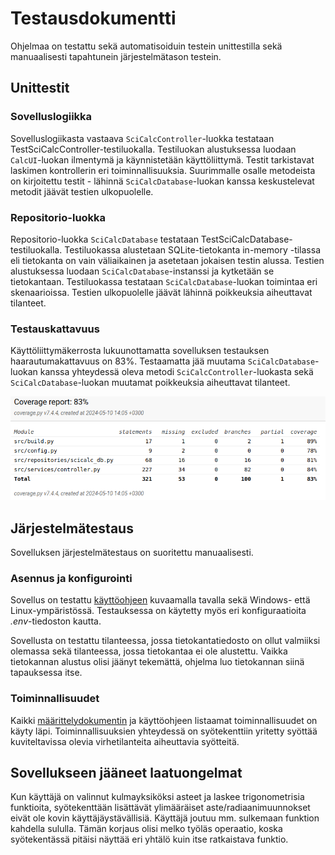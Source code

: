 # Testausdokumentti

Ohjelmaa on testattu sekä automatisoiduin testein unittestilla sekä manuaalisesti tapahtunein järjestelmätason testein.

## Unittestit

### Sovelluslogiikka

Sovelluslogiikasta vastaava `SciCalcController`-luokka testataan TestSciCalcController-testiluokalla. Testiluokan alustuksessa 
luodaan `CalcUI`-luokan ilmentymä ja käynnistetään käyttöliittymä. Testit tarkistavat laskimen kontrollerin eri toiminnallisuuksia. 
Suurimmalle osalle metodeista on kirjoitettu testit - lähinnä `SciCalcDatabase`-luokan kanssa keskustelevat metodit jäävät testien ulkopuolelle.

### Repositorio-luokka

Repositorio-luokka `SciCalcDatabase` testataan TestSciCalcDatabase-testiluokalla. Testiluokassa alustetaan SQLite-tietokanta in-memory -tilassa eli tietokanta on vain väliaikainen ja asetetaan jokaisen testin alussa. Testien alustuksessa luodaan `SciCalcDatabase`-instanssi ja kytketään se tietokantaan. Testiluokassa testataan `SciCalcDatabase`-luokan toimintaa eri skenaarioissa. Testien ulkopuolelle jäävät lähinnä poikkeuksia aiheuttavat tilanteet.

### Testauskattavuus

Käyttöliittymäkerrosta lukuunottamatta sovelluksen testauksen haarautumakattavuus on 83%. Testaamatta jää muutama `SciCalcDatabase`-luokan kanssa yhteydessä oleva metodi `SciCalcController`-luokasta sekä `SciCalcDatabase`-luokan muutamat poikkeuksia aiheuttavat tilanteet.

![](./kuvat/testikattavuus.png)

## Järjestelmätestaus

Sovelluksen järjestelmätestaus on suoritettu manuaalisesti.

### Asennus ja konfigurointi

Sovellus on testattu [käyttöohjeen](./kayttoohje.md) kuvaamalla tavalla sekä Windows- että Linux-ympäristössä. Testauksessa on käytetty myös eri konfiguraatioita _.env_-tiedoston kautta.

Sovellusta on testattu tilanteessa, jossa tietokantatiedosto on ollut valmiiksi olemassa sekä tilanteessa, jossa tietokantaa ei ole alustettu. Vaikka tietokannan alustus olisi jäänyt tekemättä, ohjelma luo tietokannan siinä tapauksessa itse.

### Toiminnallisuudet

Kaikki [määrittelydokumentin](./vaatimusmaarittely.md) ja käyttöohjeen listaamat toiminnallisuudet on käyty läpi. Toiminnallisuuksien yhteydessä on syötekenttiin yritetty syöttää kuviteltavissa olevia virhetilanteita aiheuttavia syötteitä.

## Sovellukseen jääneet laatuongelmat

Kun käyttäjä on valinnut kulmayksiköksi asteet ja laskee trigonometrisia funktioita, syötekenttään lisättävät ylimääräiset aste/radiaanimuunnokset eivät ole kovin käyttäjäystävällisiä. Käyttäjä joutuu mm. sulkemaan funktion kahdella sululla. Tämän korjaus olisi melko työläs operaatio, koska syötekentässä pitäisi näyttää eri yhtälö kuin itse ratkaistava funktio.